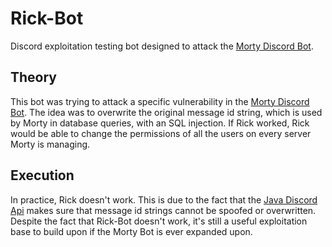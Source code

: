 # Rick-Bot
Discord exploitation testing bot designed to attack the [Morty Discord Bot](https://github.com/Wh1spr/Morty).

## Theory
This bot was trying to attack a specific vulnerability in the [Morty Discord Bot](https://github.com/Wh1spr/Morty).
The idea was to overwrite the original message id string, which is used by Morty in database queries, with an SQL injection.
If Rick worked, Rick would be able to change the permissions of all the users on every server Morty is managing.

## Execution
In practice, Rick doesn't work. This is due to the fact that the [Java Discord Api](https://github.com/DV8FromTheWorld/JDA) makes sure that message id strings cannot be spoofed or overwritten.
Despite the fact that Rick-Bot doesn't work, it's still a useful exploitation base to build upon if the Morty Bot is ever expanded upon.
